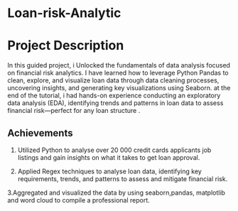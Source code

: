 # Loan-risk-Analytic
# Project Description
In this guided project, i Unlocked the fundamentals of data analysis focused on financial risk analytics. I have learned how to leverage Python Pandas to clean, explore, and visualize loan data through data cleaning processes, uncovering insights, and generating key visualizations using Seaborn. at the end of the tutorial, i had hands-on experience conducting an exploratory data analysis (EDA), identifying trends and patterns in loan data to assess financial risk—perfect for any loan structure .
## Achievements

1. Utilized Python to analyse over 20 000 credit cards applicants job listings and gain 
insights on what it takes to get loan approval. 

2. Applied Regex techniques to analyse loan data, identifying key requirements, trends, and 
patterns to assess and mitigate financial risk.

3.Aggregated and visualized the data by using seaborn,pandas, matplotlib and word cloud 
to compile a professional report.

